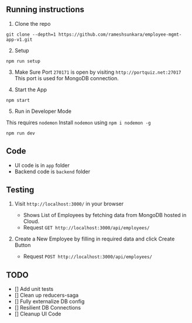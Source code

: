 ## Running instructions

1. Clone the repo
```text
git clone --depth=1 https://github.com/rameshsunkara/employee-mgmt-app-v1.git
```

2. Setup

```text
npm run setup
```

3. Make Sure Port `270171` is open by visiting `http://portquiz.net:27017`
   This port is used for MongoDB connection.
   
4. Start the App
```text
npm start
```

5. Run in Developer Mode

This requires `nodemon`
Install `nodemon` using `npm i nodemon -g`

```text
npm run dev
```

## Code
- UI code is in `app` folder
- Backend code is `backend` folder

## Testing

1. Visit `http://localhost:3000/` in your browser
    - Shows List of Employees by fetching data from MongoDB hosted in Cloud.
    - Request `GET http://localhost:3000/api/employees/`
     
1. Create a New Employee by filling in required data and click Create Button
   - Request `POST http://localhost:3000/api/employees/`

## TODO

- [] Add unit tests
- [] Clean up reducers-saga
- [] Fully externalize DB config
- [] Resilient DB Connections
- [] Cleanup UI Code

